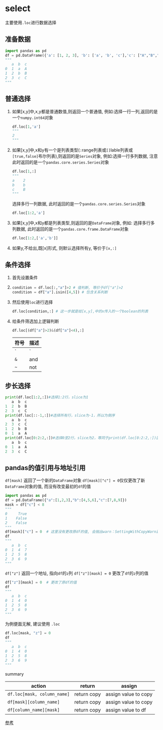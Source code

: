 # select

主要使用`.loc`进行数据选择

## 准备数据

```python
import pandas as pd
df = pd.DataFrame({'a': [1, 2, 3], 'b': ['a', 'b', 'c'],'c': ["A","B","C"]})
"""
   a  b  c
0  1  a  A
1  2  b  B
2  3  c  C
"""
```

## 普通选择
1. 如果[x,y]中,x,y都是普通数值,则返回一个普通值, 例如:选择一行一列,返回的是一个`numpy.int64`对象
   ```python
   df.loc[1,'a']
   """
   2
   """
   ```
2. 如果[x,y]中,x和y有一个是列表类型(`:`range列表或`[]`lable列表或`[true,false]`布尔列表),则返回的是`Series`对象, 例如:选择一行多列数据, 注意此时返回的是一个`pandas.core.series.Series`对象
   ```python
   df.loc[1,:]
   """
   a    2
   b    b
   c    B
   """
   ```
   选择多行一列数据, 此时返回的是一个`pandas.core.series.Series`对象
   ```python
   df.loc[1:2,'a']
   ```
3. 如果[x,y]中,x和y都是列表类型,则返回的是`DataFrame`对象, 例如: 选择多行多列数据, 此时返回的是一个`pandas.core.frame.DataFrame`对象
   ```python
   df.loc[1:2,['a','b']]
   ```

4. 如果y,不给出,既[x]形式, 则默认选择所有y, 等价于`[x,:]`


## 条件选择
1. 首先设置条件
2. 
   ```python
   condition = df.loc[:,"a"]>2 # 值判断, 等价于df["a"]>2
   condition = df["a"].isin([4,5]) # 包含关系判断
   ```

3. 然后使用`loc`进行选择

   ```python
   df.loc[condition,:] # 这一步就是给[x,y],中的x传入的一个boolean的列表
   ```

4. 给条件筛选加上逻辑判断
   ```python
   df.loc[(df["a"]>2)&(df["a"]<4),:]
   ```

   符号|描述
   --|--
   `|` | or
   `&` | and
   `~` | not



## 步长选择

```python
print(df.loc[1:2,:])#选择1:2行，slice为1
   a  b  c
1  2  b  B
2  3  c  C
print(df.loc[::-1,:])#选择所有行，slice为-1，所以为倒序
   a  b  c
2  3  c  C
1  2  b  B
0  1  a  A
print(df.loc[0:2:2,:])#选择0至2行，slice为2，等同于print(df.loc[0:2:2,:])因为只有3行
   a  b  c
0  1  a  A
2  3  c  C
```


## pandas的值引用与地址引用

`df[mask]` 返回了一个新的`DataFrame`对象
`df[mask]["c"] = 0`仅仅更改了新`DataFrame`对象的值, 而没有改变最初的`df`的值
```python
import pandas as pd
df = pd.DataFrame({"a":[1,2,3],"b":[4,5,6],"c":[7,8,9]})
mask = df["c"] < 8
"""
0     True
1    False
2    False
"""
df[mask]["c"] = 0  # 这里没有更改原df的值, 会抛出warn：SettingWithCopyWarning
df
"""
   a  b  c
0  1  4  7
1  2  5  8
2  3  6  9
"""
```

`df["z"]` 返回一个地址, 指向`df`的`z`列
`df["z"][mask] = 0` 更改了`df`的`z`列的值
```python
df["z"][mask] = 0  # 更改了原df的值
df
"""
   a  b  c
0  1  4  0
1  2  5  8
2  3  6  9
"""
```
为例便面无解, 建议使用 `.loc`

```python
df.loc[mask, "z"] = 0
df
"""
   a  b  c
0  1  4  0
1  2  5  8
2  3  6  9
"""
```
summary

action|return|assign
--|--|--
`df.loc[mask, column_name]`| return copy|assign value to copy
`df[mask][column_name]`| return copy|assign value to copy
`df[column_name][mask]`| return copy|assign value to df

[参考](https://realpython.com/pandas-settingwithcopywarning/)